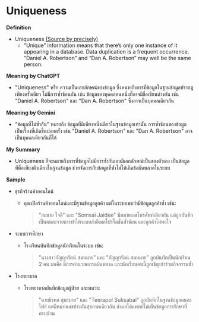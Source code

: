 # Uniqueness

**Definition**
- Uniqueness
  [(Source by precisely)](https://www.precisely.com/blog/data-quality/data-quality-dimensions-measure) 
  -  “Unique” information means that there’s only one instance of it appearing in a database. Data duplication is a frequent occurrence. “Daniel A. Robertson” and “Dan A. Robertson” may well be the same person. 

**Meaning by ChatGPT**
- "Uniqueness" หรือ ความเป็นเอกลักษณ์ของข้อมูล ซึ่งหมายถึงการที่ข้อมูลในฐานข้อมูลปรากฏเพียงครั้งเดียว ไม่มีการซ้ำซ้อนกัน เช่น ข้อมูลของบุคคลคนหนึ่งที่อาจมีชื่อเขียนต่างกัน เช่น "Daniel A. Robertson" และ "Dan A. Robertson" ซึ่งอาจเป็นบุคคลเดียวกัน

**Meaning by Gemini**
- "ข้อมูลที่ไม่ซ้ำกัน" หมายถึง ข้อมูลที่มีเพียงหนึ่งเดียวในฐานข้อมูลเท่านั้น การซ้ำซ้อนของข้อมูลเป็นเรื่องที่เกิดขึ้นบ่อยครั้ง เช่น "Daniel A. Robertson" และ "Dan A. Robertson" อาจเป็นบุคคลเดียวกันก็ได้

**My Summary**
- Uniqueness ก็จะหมายถึงการที่ข้อมูลไม่มีการซ้ำกันเลยมีเอกลักษณ์เป็นของตัวเอง เป็นข้อมูลทีมื่อเพียงตัวเดียวในฐานข้อมูล ช่วยจัดการกับข้อมูลที่ซ้ำไม่ให้เกิดข้อผิดพลาดในระบบ

**Sample**
- ธุรกิจร้านค้าออนไลน์
  - คุณเปิดร้านค้าออนไลน์และมีฐานข้อมูลลูกค้า แต่ในระบบพบว่ามีข้อมูลลูกค้าซ้ำ เช่น:
    > "สมชาย ใจดี" และ "Somsai Jaidee" มีหมายเลขโทรศัพท์เดียวกัน แต่ถูกบันทึกเป็นคนละรายการทำให้ระบบส่งอีเมลโปรโมชั่นซ้ำซ้อน และลูกค้าไม่พอใจ

- ระบบการศึกษา
  - โรงเรียนบันทึกข้อมูลนักเรียนในระบบ เช่น:
    > "นางสาวกัญญารัตน์ สมหมาย" และ "กัญญารัตน์ สมหมาย" ถูกบันทึกเป็นนักเรียน 2 คน ผลคือ มีการคำนวณเกรดผิดพลาด และนักเรียนคนนี้ถูกเชิญเข้าร่วมกิจกรรมซ้ำ

- โรงพยาบาล
  - โรงพยาบาลบันทึกข้อมูลผู้ป่วย และพบว่า:
    > "นายธีรพล สุขสบาย" และ "Teerapol Suksabai" ถูกบันทึกในฐานข้อมูลคนละไฟล์ แต่มีหมายเลขประกันสุขภาพเดียวกัน ส่งผลให้แพทย์ไม่เห็นข้อมูลการรักษาที่ครบถ้วน
